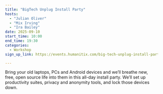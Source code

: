 ```yaml
---
title: "BigTech Unplug Install Party"
hosts:
  - "Julian Oliver"
  - "Mix Irving"
  - "Ira Bailey"
date: 2025-09-10
start_time: 10:00
end_time: 19:30
categories:
  - Workshop
sign_up_link: https://events.humanitix.com/big-tech-unplug-install-party/tickets

---
```


Bring your old laptops, PCs and Android devices and we’ll breathe new, free,
open source life into them in this all-day install party. We’ll set up
productivity suites, privacy and anonymity tools, and lock those devices down.

